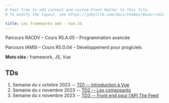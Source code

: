 ```yaml
---
# Feel free to add content and custom Front Matter to this file.
# To modify the layout, see https://jekyllrb.com/docs/themes/#overriding-theme-defaults

title: Les frameworks web - Vue.JS
---
```



Parcours RACDV – Cours R5.A.05 – Programmation avancée

Parcours IAMSI – Cours R5.D.04 – Développement pour progiciels

**Mots clés :** framework, JS, Vue

## TDs

1. Semaine du x octobre 2023 -- [TD1 -- Introduction à Vue](tutorials/TD1.html)
1. Semaine du x novembre 2023 -- [TD2 -- Les composants](tutorials/TD2.html)
1. Semaine du x novembre 2023 -- [TD3 -- Front end pour l'API The Feed](tutorials/TD3.html)
<!--## Compléments optionnels-->
